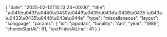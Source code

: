 {
    "date": "2025-02-13T10:13:24+00:00",
    "title": "\u041e\u0431\u0440\u0430\u0449\u0435\u043d\u0438\u0435 \u043a \u0433\u0435\u0440\u043e\u044e",
    "type": "miscellaneous",
    "layout": "songpage",
    "params": {
        "id": "japodari",
        "tonality": "Am",
        "year": "1989",
        "chordsStartAt": 61,
        "textFinishAtLine": 41
    }
}